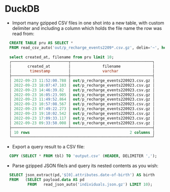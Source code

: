 DuckDB
=====

- Import many gzipped CSV files in one shot into a new table, with custom delimiter and including a column which holds the file name the row was read from:
```sql
  CREATE TABLE pru AS SELECT * 
  FROM read_csv_auto('out/p_recharge_events2209*.csv.gz', delim='~', header=True, union_by_name=True, filename=True);
  
  select created_at, filename from pru limit 10;
  ┌─────────────────────────┬────────────────────────────────────┐
  │       created_at        │              filename              │
  │        timestamp        │              varchar               │
  ├─────────────────────────┼────────────────────────────────────┤
  │ 2022-09-23 11:52:00.788 │ out/p_recharge_events220923.csv.gz │
  │ 2022-09-23 18:07:47.103 │ out/p_recharge_events220923.csv.gz │
  │ 2022-09-23 14:46:39.82  │ out/p_recharge_events220923.csv.gz │
  │ 2022-09-23 16:05:23.905 │ out/p_recharge_events220923.csv.gz │
  │ 2022-09-23 11:49:52.864 │ out/p_recharge_events220923.csv.gz │
  │ 2022-09-23 10:57:08.567 │ out/p_recharge_events220923.csv.gz │
  │ 2022-09-23 07:49:22.273 │ out/p_recharge_events220923.csv.gz │
  │ 2022-09-23 19:10:02.542 │ out/p_recharge_events220923.csv.gz │
  │ 2022-09-23 17:09:33.117 │ out/p_recharge_events220923.csv.gz │
  │ 2022-09-23 09:33:50.008 │ out/p_recharge_events220923.csv.gz │
  ├─────────────────────────┴────────────────────────────────────┤
  │ 10 rows                                            2 columns │
  └──────────────────────────────────────────────────────────────┘
```
- Export a query result to a CSV file:
  
```sql
  COPY (SELECT * FROM tbl) TO 'output.csv' (HEADER, DELIMITER ',');
```
- Parse gzipped JSON file/s and query its nested contents as you wish:
  
```sql
  SELECT json_extract(pd,'$[0].attributes.date-of-birth') AS birth
  FROM   (SELECT payload.data AS pd
          FROM   read_json_auto('individuals.json.gz') LIMIT 10); 
```